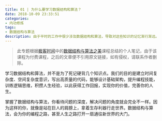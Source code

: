 ```yaml
---
title: 01 | 为什么要学习数据结构和算法？
date: 2018-10-09 23:33:51
categories:
- 内功修炼
tags:
- 数据结构与算法
description: 由于平时的工作中很少涉及数据结构和算法，导致对这些知识的记忆渐行渐远。最近计划用三个月的时间把常用的数据结构和算法撸一遍以达到巩固的效果。
---
```


<Contents>

> 此专题根据[极客时间](https://time.geekbang.org/)中的[数据结构与算法之美](https://time.geekbang.org/column/126)课程总结的个人笔记，由于该课程为付费课程，之后的文章便不引用原文链接，如有侵权，请联系作者删除。

学习数据结构和算法，并不是为了死记硬背几个知识点。我们的目的是建立时间复杂度、空间复杂度意识，写出高质量的代码，能够设计基础架构，提升编程技能，训练逻辑思维，积攒人生经验，以此获得工作回报，实现你的价值，完善你的人生。

掌握了数据结构与算法，你看待问题的深度，解决问题的角度就会完全不一样。因为这样的你，就像是站在巨人的肩膀上，拿着生存利器行走世界。数据结构与算法，会为你的编程之路，甚至人生之路打开一扇通往新世界的大门。